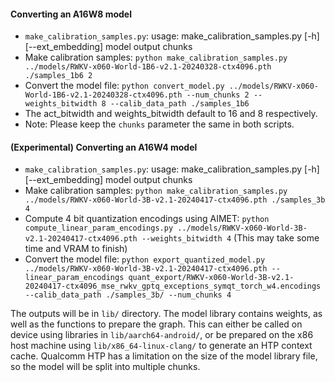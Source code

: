 #### Converting an A16W8 model
- `make_calibration_samples.py`: usage: make_calibration_samples.py [-h] [--ext_embedding] model output chunks
- Make calibration samples: `python make_calibration_samples.py ../models/RWKV-x060-World-1B6-v2.1-20240328-ctx4096.pth ./samples_1b6 2`
- Convert the model file: `python convert_model.py ../models/RWKV-x060-World-1B6-v2.1-20240328-ctx4096.pth --num_chunks 2 --weights_bitwidth 8 --calib_data_path ./samples_1b6`
- The act_bitwidth and weights_bitwidth default to 16 and 8 respectively.
- Note: Please keep the `chunks` parameter the same in both scripts.

#### (Experimental) Converting an A16W4 model
- `make_calibration_samples.py`: usage: make_calibration_samples.py [-h] [--ext_embedding] model output chunks
- Make calibration samples: `python make_calibration_samples.py ../models/RWKV-x060-World-3B-v2.1-20240417-ctx4096.pth ./samples_3b 4`
- Compute 4 bit quantization encodings using AIMET: `python compute_linear_param_encodings.py ../models/RWKV-x060-World-3B-v2.1-20240417-ctx4096.pth --weights_bitwidth 4` (This may take some time and VRAM to finish)
- Convert the model file: `python export_quantized_model.py ../models/RWKV-x060-World-3B-v2.1-20240417-ctx4096.pth --linear_param_encodings quant_export/RWKV-x060-World-3B-v2.1-20240417-ctx4096_mse_rwkv_gptq_exceptions_symqt_torch_w4.encodings --calib_data_path ./samples_3b/ --num_chunks 4`

The outputs will be in ``lib/`` directory. The model library contains weights, as well as the functions to prepare the graph. This can either be called on device using libraries in ``lib/aarch64-android/``, or be prepared on the x86 host machine using ``lib/x86_64-linux-clang/`` to generate an HTP context cache. Qualcomm HTP has a limitation on the size of the model library file, so the model will be split into multiple chunks.